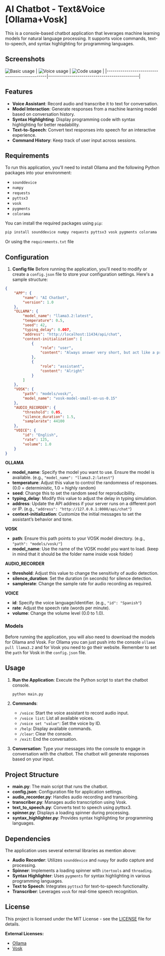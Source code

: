 # AI Chatbot - Text&Voice [Ollama+Vosk]

This is a console-based chatbot application that leverages machine learning models for natural language processing. It supports voice commands, text-to-speech, and syntax highlighting for programming languages.

## Screenshots
![Basic usage](screenshots/screenshot1.png)
| ![Voice usage](screenshots/screenshot2.png) | ![Code usage](screenshots/screenshot3.png) |
|-----------------------------------------------|----------------------------------------------|


## Features

- **Voice Assistant**: Record audio and transcribe it to text for conversation.
- **Model Interaction**: Generate responses from a machine learning model based on conversation history.
- **Syntax Highlighting**: Display programming code with syntax highlighting for better readability.
- **Text-to-Speech**: Convert text responses into speech for an interactive experience.
- **Command History**: Keep track of user input across sessions.

## Requirements

To run this application, you'll need to install Ollama and the following Python packages into your environment:

- `sounddevice`
- `numpy`
- `requests`
- `pyttsx3`
- `vosk`
- `pygments`
- `colorama`

You can install the required packages using `pip`:
```bash
pip install sounddevice numpy requests pyttsx3 vosk pygments colorama
```

Or using the `requirements.txt` file

## Configuration

1. **Config file**
Before running the application, you'll need to modify or create a `config.json` file to store your configuration settings. Here's a sample structure:

```json
{
    "APP": {
        "name": "AI Chatbot",
        "version": 1.0
    },
    "OLLAMA": {
        "model_name": "llama3.2:latest",
        "temperature": 0.5,
        "seed": 42,
        "typing_delay": 0.007,
        "address": "http://localhost:11434/api/chat",
        "context-initialization": [
            {
                "role": "user",
                "content": "Always answer very short, but act like a professional. Start over."
            },
            {
                "role": "assistant",
                "content": "Alright"
            }
        ]
    },
    "VOSK": {
        "path": "models/vosk/",
        "model_name": "vosk-model-small-en-us-0.15"
    },
    "AUDIO_RECORDER": {
        "threshold": 0.05,
        "silence_duration": 1.5,
        "samplerate": 44100
    },
    "VOICE": {
        "id": "English",
        "rate": 125,
        "volume": 1.0
    }
}
```

**OLLAMA**
- **model_name**: Specify the model you want to use. Ensure the model is available. (e.g., `"model_name": "llama3.2:latest"`)
- **temperature**: Adjust this value to control the randomness of responses. (0.0 = deterministic, 1.0 = highly random)
- **seed**: Change this to set the random seed for reproducibility.
- **typing_delay**: Modify this value to adjust the delay in typing simulation.
- **address**: Update the API address if your server runs on a different port or IP. (e.g., `"address": "http://127.0.0.1:8000/api/chat"`)
- **context-initialization**: Customize the initial messages to set the assistant’s behavior and tone.

**VOSK**
- **path**: Ensure this path points to your VOSK model directory. (e.g., `"path": "models/vosk/"`)
- **model_name**: Use the name of the VOSK model you want to load. (keep in mind that it should be the folder name inside vosk folder)

**AUDIO_RECORDER**
- **threshold**: Adjust this value to change the sensitivity of audio detection.
- **silence_duration**: Set the duration (in seconds) for silence detection.
- **samplerate**: Change the sample rate for audio recording as required.

**VOICE**
- **id**: Specify the voice language/identifier. (e.g., `"id": "Spanish"`)
- **rate**: Adjust the speech rate (words per minute).
- **volume**: Change the volume level (0.0 to 1.0).

### Models
Before running the application, you will also need to download the models for Ollama and Vosk.
For Ollama you can just push into the console `ollama pull llama3.2` and for Vosk you need to go their website.
Remember to set the `path` for Vosk in the `config.json` file. 

## Usage

1. **Run the Application**: Execute the Python script to start the chatbot console.

   ```bash
   python main.py
   ```

2. **Commands**:
   - `/voice`: Start the voice assistant to record audio input.
   - `/voice list`: List all available voices.
   - `/voice set "value"`: Set the voice by ID.
   - `/help`: Display available commands.
   - `/clear`: Clear the console.
   - `/exit`: End the conversation.

3. **Conversation**: Type your messages into the console to engage in conversation with the chatbot. The chatbot will generate responses based on your input.

## Project Structure

- **main.py**: The main script that runs the chatbot.
- **config.json**: Configuration file for application settings.
- **audio_recorder.py**: Handles audio recording and transcribing.
- **transcriber.py**: Manages audio transcription using Vosk.
- **text_to_speech.py**: Converts text to speech using pyttsx3.
- **spinner.py**: Displays a loading spinner during processing.
- **syntax_highlighter.py**: Provides syntax highlighting for programming languages.

## Dependencies

The application uses several external libraries as mention above:

- **Audio Recorder**: Utilizes `sounddevice` and `numpy` for audio capture and processing.
- **Spinner**: Implements a loading spinner with `itertools` and `threading`.
- **Syntax Highlighter**: Uses `pygments` for syntax highlighting in various programming languages.
- **Text to Speech**: Integrates `pyttsx3` for text-to-speech functionality.
- **Transcriber**: Leverages `vosk` for real-time speech recognition.

## License

This project is licensed under the MIT License - see the [LICENSE](LICENSE) file for details.

**External Licenses:**
- [Ollama](https://github.com/ollama/ollama/blob/main/LICENSE)
- [Vosk](https://alphacephei.com/vosk/)
